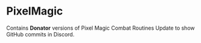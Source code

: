 # PixelMagic
Contains **Donator** versions of Pixel Magic Combat Routines
Update to show GitHub commits in Discord.
